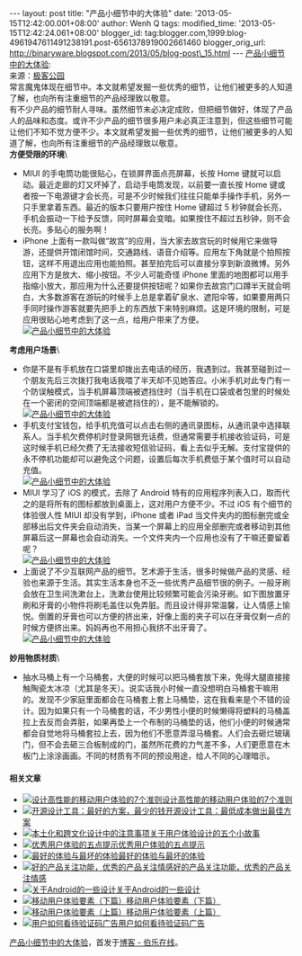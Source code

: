 --- layout: post title: "产品小细节中的大体验" date:
'2013-05-15T12:42:00.001+08:00' author: Wenh Q tags: modified\_time:
'2013-05-15T12:42:24.061+08:00' blogger\_id:
tag:blogger.com,1999:blog-4961947611491238191.post-6561378919002661460
blogger\_orig\_url:
http://binaryware.blogspot.com/2013/05/blog-post\_15.html ---
[产品小细节中的大体验](http://blog.jobbole.com/39593/?utm_source=rss&utm_medium=rss&utm_campaign=%25e4%25ba%25a7%25e5%2593%2581%25e5%25b0%258f%25e7%25bb%2586%25e8%258a%2582%25e4%25b8%25ad%25e7%259a%2584%25e5%25a4%25a7%25e4%25bd%2593%25e9%25aa%258c):
\
来源：[极客公园](http://www.geekpark.net/read/view/178903)\
常言魔鬼体现在细节中。本文就希望发掘一些优秀的细节，让他们被更多的人知道了解，也向所有注重细节的产品经理致以敬意。\
有不少产品的细节耐人寻味。虽然细节未必决定成败，但把细节做好，体现了产品人的品味和态度。或许不少产品的细节很多用户未必真正注意到，但这些细节可能让他们不知不觉方便不少。本文就希望发掘一些优秀的细节，让他们被更多的人知道了解，也向所有注重细节的产品经理致以敬意。\
**方便受限的环境**\

-   MIUI 的手电筒功能很贴心，在锁屏界面点亮屏幕，长按 Home
    键就可以启动。最近走廊的灯又坏掉了，启动手电筒发现，以前要一直长按
    Home
    键或者按一下电源键才会长亮，可是不少时候我们往往只能单手操作手机，另外一只手里拿着东西。最近的版本只要用户按住
    Home 键超过 5
    秒钟就会长亮，手机会振动一下给予反馈，同时屏幕会变暗。如果按住不超过五秒钟，则不会长亮。多贴心的服务啊！
-   iPhone
    上面有一款叫做“故宫”的应用，当大家去故宫玩的时候用它来做导游，还提供开馆闭馆时间，交通路线、语音介绍等。应用左下角就是个拍照按钮，这样不用退出应用也能拍照。甚至拍完后可以直接分享到新浪微博。另外应用下方是放大、缩小按钮。不少人可能奇怪
    iPhone
    里面的地图都可以用手指缩小放大，那应用为什么还要提供按钮呢？如果你去故宫门口蹲半天就会明白，大多数游客在游玩的时候手上总是拿着矿泉水、遮阳伞等，如果要用两只手同时操作游客就要先把手上的东西放下来特别麻烦。这是环境的限制，可是应用很贴心地考虑到了这一点，给用户带来了方便。\
    [![产品小细节中的大体验](http://blog.jobbole.com/wp-content/uploads/2013/05/074d0d5ae32028d4492a0b3935089f4f.jpg "产品小细节中的大体验")](http://blog.jobbole.com/wp-content/uploads/2013/05/074d0d5ae32028d4492a0b3935089f4f.jpg "产品小细节中的大体验")

**考虑用户场景**\

-   你是不是有手机放在口袋里却拨出去电话的经历，我遇到过。我甚至碰到过一个朋友先后三次拨打我电话我喂了半天却不见她答应。小米手机对此专门有一个防误触模式，当手机屏幕顶端被遮挡住时（当手机在口袋或者包里的时候处在一个密闭的空间顶端都是被遮挡住的），是不能解锁的。\
    [![产品小细节中的大体验](http://blog.jobbole.com/wp-content/uploads/2013/05/83def563593af24117839efb2300f82f.jpg "产品小细节中的大体验")](http://blog.jobbole.com/wp-content/uploads/2013/05/83def563593af24117839efb2300f82f.jpg "产品小细节中的大体验")
-   手机支付宝钱包，给手机充值可以点击右侧的通讯录图标，从通讯录中选择联系人。当手机欠费停机时登录网银充话费，但通常需要手机接收验证码，可是这时候手机已经欠费了无法接收短信验证码，看上去似乎无解。支付宝提供的永不停机功能却可以避免这个问题，设置后每次手机费低于某个值时可以自动充值。\
    [![产品小细节中的大体验](http://blog.jobbole.com/wp-content/uploads/2013/05/2104547fb817ac80dd5cc61133f18fd3.jpg "产品小细节中的大体验")](http://blog.jobbole.com/wp-content/uploads/2013/05/2104547fb817ac80dd5cc61133f18fd3.jpg "产品小细节中的大体验")
-   MIUI 学习了 iOS 的模式，去除了 Android
    特有的应用程序列表入口，取而代之的是将所有的图标都放到桌面上，这对用户方便不少。不过
    iOS 有个细节的体验很人性 MIUI 却没有学到，iPhone 或者 iPad
    当文件夹内的图标删完或全部移出后文件夹会自动消失，当某一个屏幕上的应用全部删完或者移动到其他屏幕后这一屏幕也会自动消失。一个文件夹内一个应用也没有了干嘛还要留着呢？\
    [![产品小细节中的大体验](http://blog.jobbole.com/wp-content/uploads/2013/05/31beb225631dae00976e612d505cbc4d.jpg "产品小细节中的大体验")](http://blog.jobbole.com/wp-content/uploads/2013/05/31beb225631dae00976e612d505cbc4d.jpg "产品小细节中的大体验")
-   上面说了不少互联网产品的细节。艺术源于生活，很多时候做产品的灵感、经验也来源于生活。其实生活本身也不乏一些优秀产品细节很的例子。一般牙刷会放在卫生间洗漱台上，洗漱台使用比较频繁可能会污染牙刷。如下图放置牙刷和牙膏的小物件将刷毛盖住以免弄脏。而且设计得非常温馨，让人情感上愉悦。倒置的牙膏也可以方便的挤出来，好像上面的夹子可以在牙膏仅剩一点的时候方便挤出来。妈妈再也不用担心我挤不出牙膏了。\
    [![产品小细节中的大体验](http://blog.jobbole.com/wp-content/uploads/2013/05/e6744e209a91fc1cf39bc6d4a18648e5.jpg "产品小细节中的大体验")](http://blog.jobbole.com/wp-content/uploads/2013/05/e6744e209a91fc1cf39bc6d4a18648e5.jpg "产品小细节中的大体验")

**妙用物质材质**\

-   抽水马桶上有一个马桶套，大便的时候可以把马桶套放下来，免得大腿直接接触陶瓷太冰凉（尤其是冬天）。说实话我小时候一直没想明白马桶套干嘛用的。发现不少家庭里面都会在马桶套上套上马桶垫，这在我看来是个不错的设计。因为如果只有一个马桶套的话，不少男性小便的时候懒得将塑料的马桶盖拉上去反而会弄脏，如果再垫上一个布制的马桶垫的话，他们小便的时候通常都会自觉地将马桶套拉上去，因为他们不愿意弄湿马桶套。人们会去砸烂玻璃门，但不会去砸三合板制成的门，虽然所花费的力气差不多，人们更愿意在木板门上涂涂画画。不同的材质有不同的预设用途，给人不同的心理暗示。

#### 相关文章

-   [![设计高性能的移动用户体验的7个准则](http://blog.jobbole.com/wp-content/plugins/wordpress-23-related-posts-plugin/static/thumbs/5.jpg)](http://blog.jobbole.com/1199/)[设计高性能的移动用户体验的7个准则](http://blog.jobbole.com/1199/)
-   [![开源设计工具：最好的方案，最少的钱](http://blog.jobbole.com/wp-content/uploads/2012/04/Open-Source-design-tools-Best-Solution-with-Minimal-Cost01-150x150.jpg)](http://blog.jobbole.com/16596/)[开源设计工具：最低成本做出最佳方案](http://blog.jobbole.com/16596/)
-   [![本土化和跨文化设计中的注意事项](http://blog.jobbole.com/wp-content/uploads/2011/12/uxmeltdown-150x150.jpg)](http://blog.jobbole.com/9321/)[关于用户体验设计的五个小故事](http://blog.jobbole.com/9321/)
-   [![优秀用户体验的五点提示](http://blog.jobbole.com/wp-content/uploads/2012/02/5-Signs-of-a-Great-User-Experience1-150x150.jpg)](http://blog.jobbole.com/12934/)[优秀用户体验的五点提示](http://blog.jobbole.com/12934/)
-   [![最好的体验与最坏的体验](http://blog.jobbole.com/wp-content/uploads/2012/07/The-best-experience-with-the-worst-experience-150x150.jpg)](http://blog.jobbole.com/23589/)[最好的体验与最坏的体验](http://blog.jobbole.com/23589/)
-   [![好的产品关注功能，优秀的产品关注情感](http://blog.jobbole.com/wp-content/uploads/2013/04/73-150x150.jpg)](http://blog.jobbole.com/37845/)[好的产品关注功能，优秀的产品关注情感](http://blog.jobbole.com/37845/)
-   [![关于Android的一些设计](http://blog.jobbole.com/wp-content/uploads/2011/10/Android-logo.jpg)](http://blog.jobbole.com/1078/)[关于Android的一些设计](http://blog.jobbole.com/1078/)
-   [![移动用户体验要素（下篇）](http://blog.jobbole.com/wp-content/uploads/2013/02/117-150x150.jpg)](http://blog.jobbole.com/33990/)[移动用户体验要素（下篇）](http://blog.jobbole.com/33990/)
-   [![移动用户体验要素（上篇）](http://blog.jobbole.com/wp-content/uploads/2013/01/vw-test-drive-mobile-extra-reqd-fields-300x286-150x150.png)](http://blog.jobbole.com/32435/)[移动用户体验要素（上篇）](http://blog.jobbole.com/32435/)
-   [![用户如何看待验证码广告](http://blog.jobbole.com/wp-content/uploads/2013/02/captcha-02.png)](http://blog.jobbole.com/32976/)[用户如何看待验证码广告](http://blog.jobbole.com/32976/)

[产品小细节中的大体验](http://blog.jobbole.com/39593/)，首发于[博客 -
伯乐在线](http://blog.jobbole.com/)。
